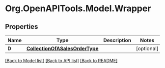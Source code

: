 # Org.OpenAPITools.Model.Wrapper

## Properties

Name | Type | Description | Notes
------------ | ------------- | ------------- | -------------
**D** | [**CollectionOfASalesOrderType**](CollectionOfASalesOrderType.md) |  | [optional] 

[[Back to Model list]](../README.md#documentation-for-models) [[Back to API list]](../README.md#documentation-for-api-endpoints) [[Back to README]](../README.md)

